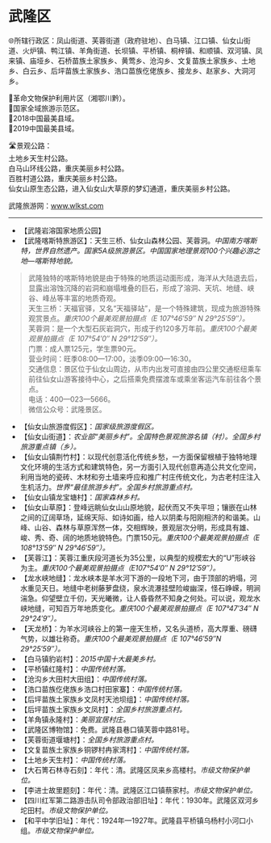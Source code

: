 # 武隆区  
🌐所辖行政区：凤山街道、芙蓉街道（政府驻地）、白马镇、江口镇、仙女山街道、火炉镇、鸭江镇、羊角街道、长坝镇、平桥镇、桐梓镇、和顺镇、双河镇、凤来镇、庙垭乡、石桥苗族土家族乡、黄莺乡、沧沟乡、文复苗族土家族乡、土地乡、白云乡、后坪苗族土家族乡、浩口苗族仡佬族乡、接龙乡、赵家乡、大洞河乡。  

🚩革命文物保护利用片区（湘鄂川黔）。  
🚩国家全域旅游示范区。  
🏅2018中国最美县域。  
🏅2019中国最美县域。  

🛣️景观公路：  
土地乡天生村公路。  
白马山环线公路，重庆美丽乡村公路。  
百胜村道公路，重庆美丽乡村公路。  
仙女山原生态公路，进入仙女山大草原的梦幻通道，重庆美丽乡村公路。  

武隆旅游网：<a href="http://www.wlkst.com" target="_blank">www.wlkst.com</a>  
***  
* 【武隆岩溶国家地质公园】  
* 【武隆喀斯特旅游区】：天生三桥、仙女山森林公园、芙蓉洞。*中国南方喀斯特，世界自然遗产。国家5A级旅游景区。中国国家地理景观100个兴趣必游之地—喀斯特地貌。*  
> 武隆独特的喀斯特地貌是由于特殊的地质运动面形成，海洋从大陆退去后，显露出溶蚀沉降的岩洞和崩塌堆叠的巨石，形成了溶洞、天坑、地缝、峡谷、峰丛等丰富的地质奇观。  
> 天生三桥：天福官驿，又名“天福驿站”，是一个特殊建筑，现成为旅游特殊观赏景点。*重庆100个最美观景拍摄点（E 107°46′59″ N 29°25′59″）。*  
> 芙蓉洞：是一个大型石灰岩洞穴，形成于约120多万年前。*重庆100个最美观景拍摄点（E 107°54′0″ N 29°12′59″）。*  
> 门票：成人票125元，学生票90元。  
> 营业时间：旺季08:00—17:00，淡季09:00—16:30。  
> 交通信息：景区位于仙女山周边，从市内出发可直接由四公里交通枢纽乘车前往仙女山游客接待中心，之后搭乘免费摆渡车或乘坐客运汽车前往各个景点。  
> 电话：400—023—5666。  
> 微信公众号：武隆景区。  
* 【仙女山旅游度假区】：*国家级旅游度假区。*  
* 【仙女山街道】：*农业部“美丽乡村”。全国特色景观旅游名镇（村）。全国乡村旅游重点镇（乡）。*  
* 【仙女山镇荆竹村】：以现代创意活化传统乡愁，一方面保留根植于独特地理文化环境的生活方式和建筑特色，另一方面引入现代创意再造公共文化空间，利用当地的瓷砖、木材和夯土墙来呼应和推广村庄传统文化，为古老村庄注入生机活力。*世界“最佳旅游乡村”。全国乡村旅游重点村。*  
* 【仙女山镇龙宝塘村】：*国家森林乡村。*  
* 【仙女山草原】：登峰远眺仙女山山原地貌，起伏而又不失平坦；镶嵌在山林之间的辽阔草场，延绵天际、如诗如画，给人以阴柔与阳刚相济的和谐美。山峰、山谷、森林与草原浑然一体，交相辉映，景观层次分明，形成具有雄、峻、秀、奇、阔的地质地貌特色。门票150元。*重庆100个最美观景拍摄点（E 108°13′59″ N 29°46′59″）。*  
* 【芙蓉江】：芙蓉江重庆段河道长为35公里，以典型的规模宏大的“U”形峡谷为主。*重庆100个最美观景拍摄点（E107°54′0″ N 29°12′59″）。*  
* 【龙水峡地缝】：龙水峡本是羊水河下游的一段地下河，由于顶部的坍塌，河水重见天日。地缝中老树藤萝盘绕，泉水流瀑挂壁险峻幽深，怪石峥嵘，明涧湍急。仰望壁立千仞，天光曦微，让人昏昏然不知身之何处。可以说，观龙水峡地缝，可知百万年地质变化。*重庆100个最美观景拍摄点（E 107°47′34″ N 29°24′9″）。*  
* 【天龙桥】：为羊水河峡谷上的第一座天生桥，又名头道桥，高大厚重、磅礴气势，以雄壮称奇。*重庆100个最美观景拍摄点（E 107°46′59″N 29°25′59″）。*  
* 【白马镇豹岩村】：*2015中国十大最美乡村。*  
* 【平桥镇红隆村】：*中国传统村落。*  
* 【沧沟乡大田村大田组】：*中国传统村落。*  
* 【浩口苗族仡佬族乡浩口村田家寨】：*中国传统村落。*  
* 【后坪苗族土家族乡文凤村天池坝组】：*中国传统村落。*  
* 【后坪苗族土家族乡文凤村】：*全国乡村旅游重点村。*  
* 【羊角镇永隆村】：*美丽宜居村庄。*  
* 【武隆区博物馆】：免费。武隆县巷口镇芙蓉中路81号。  
* 【芙蓉街道堰塘村】：*全国乡村旅游重点村。*  
* 【文复苗族土家族乡铜锣村冉家湾村】：*中国传统村落。*  
* 【土地乡天生村】：*中国传统村落。*  
* 【大石箐石林寺石刻】：年代：清。武隆区凤来乡高楼村。*市级文物保护单位。*  
* 【李进士故里题刻】：年代：清。武隆区江口镇蔡家村。*市级文物保护单位。*  
* 【四川红军第二路游击队司令部政治部旧址】：年代：1930年。武隆区双河乡坨田村。*市级文物保护单位。*  
* 【和平中学旧址】：年代：1924年—1927年。武隆县平桥镇乌杨村小河口小组。*市级文物保护单位。*  
